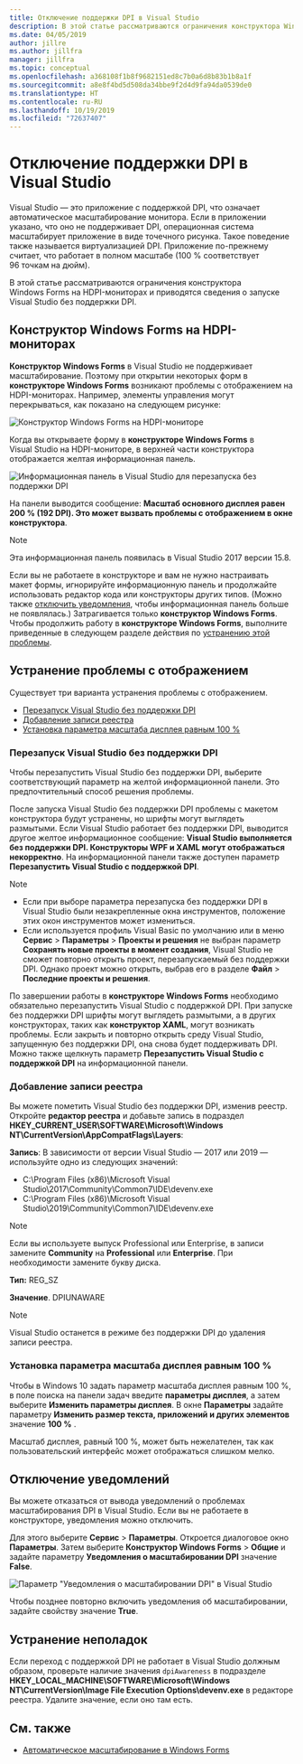 ```yaml
---
title: Отключение поддержки DPI в Visual Studio
description: В этой статье рассматриваются ограничения конструктора Windows Forms на HDPI-мониторах и приводятся сведения о запуске Visual Studio без поддержки DPI.
ms.date: 04/05/2019
author: jillre
ms.author: jillfra
manager: jillfra
ms.topic: conceptual
ms.openlocfilehash: a368108f1b8f9682151ed8c7b0a6d8b83b1b8a1f
ms.sourcegitcommit: a8e8f4bd5d508da34bbe9f2d4d9fa94da0539de0
ms.translationtype: HT
ms.contentlocale: ru-RU
ms.lasthandoff: 10/19/2019
ms.locfileid: "72637407"
---
```

# <a name="disable-dpi-awareness-in-visual-studio"></a>Отключение поддержки DPI в Visual Studio

Visual Studio — это приложение с поддержкой DPI, что означает автоматическое масштабирование монитора. Если в приложении указано, что оно не поддерживает DPI, операционная система масштабирует приложение в виде точечного рисунка. Такое поведение также называется виртуализацией DPI. Приложение по-прежнему считает, что работает в полном масштабе (100 % соответствует 96 точкам на дюйм).

В этой статье рассматриваются ограничения конструктора Windows Forms на HDPI-мониторах и приводятся сведения о запуске Visual Studio без поддержки DPI.

## <a name="windows-forms-designer-on-hdpi-monitors"></a>Конструктор Windows Forms на HDPI-мониторах

**Конструктор Windows Forms** в Visual Studio не поддерживает масштабирование. Поэтому при открытии некоторых форм в **конструкторе Windows Forms** возникают проблемы с отображением на HDPI-мониторах. Например, элементы управления могут перекрываться, как показано на следующем рисунке:

![Конструктор Windows Forms на HDPI-мониторе](./media/win-forms-designer-hdpi.png)

Когда вы открываете форму в **конструкторе Windows Forms** в Visual Studio на HDPI-мониторе, в верхней части конструктора отображается желтая информационная панель.

![Информационная панель в Visual Studio для перезапуска без поддержки DPI](./media/scaling-gold-bar.png)

На панели выводится сообщение: **Масштаб основного дисплея равен 200 % (192 DPI). Это может вызвать проблемы c отображением в окне конструктора**.

> [!NOTE]
> Эта информационная панель появилась в Visual Studio 2017 версии 15.8.

Если вы не работаете в конструкторе и вам не нужно настраивать макет формы, игнорируйте информационную панель и продолжайте использовать редактор кода или конструкторы других типов. (Можно также [отключить уведомления](#disable-notifications), чтобы информационная панель больше не появлялась.) Затрагивается только **конструктор Windows Forms**. Чтобы продолжить работу в **конструкторе Windows Forms**, выполните приведенные в следующем разделе действия по [устранению этой проблемы](#to-resolve-the-display-problem).

## <a name="to-resolve-the-display-problem"></a>Устранение проблемы с отображением

Существует три варианта устранения проблемы с отображением.

- [Перезапуск Visual Studio без поддержки DPI](#restart-visual-studio-as-a-dpi-unaware-process)
- [Добавление записи реестра](#add-a-registry-entry)
- [Установка параметра масштаба дисплея равным 100 %](#set-your-display-scaling-setting-to-100)

### <a name="restart-visual-studio-as-a-dpi-unaware-process"></a>Перезапуск Visual Studio без поддержки DPI

Чтобы перезапустить Visual Studio без поддержки DPI, выберите соответствующий параметр на желтой информационной панели. Это предпочтительный способ решения проблемы.

После запуска Visual Studio без поддержки DPI проблемы с макетом конструктора будут устранены, но шрифты могут выглядеть размытыми. Если Visual Studio работает без поддержки DPI, выводится другое желтое информационное сообщение: **Visual Studio выполняется без поддержки DPI. Конструкторы WPF и XAML могут отображаться некорректно**. На информационной панели также доступен параметр **Перезапустить Visual Studio с поддержкой DPI**.

> [!NOTE]
> - Если при выборе параметра перезапуска без поддержки DPI в Visual Studio были незакрепленные окна инструментов, положение этих окон инструментов может измениться.
> - Если используется профиль Visual Basic по умолчанию или в меню **Сервис** > **Параметры** > **Проекты и решения** не выбран параметр **Сохранять новые проекты в момент создания**, Visual Studio не сможет повторно открыть проект, перезапускаемый без поддержки DPI. Однако проект можно открыть, выбрав его в разделе **Файл** > **Последние проекты и решения**.

По завершении работы в **конструкторе Windows Forms** необходимо обязательно перезапустить Visual Studio с поддержкой DPI. При запуске без поддержки DPI шрифты могут выглядеть размытыми, а в других конструкторах, таких как **конструктор XAML**, могут возникать проблемы. Если закрыть и повторно открыть среду Visual Studio, запущенную без поддержки DPI, она снова будет поддерживать DPI. Можно также щелкнуть параметр **Перезапустить Visual Studio с поддержкой DPI** на информационной панели.

### <a name="add-a-registry-entry"></a>Добавление записи реестра

Вы можете пометить Visual Studio без поддержки DPI, изменив реестр. Откройте **редактор реестра** и добавьте запись в подраздел **HKEY_CURRENT_USER\SOFTWARE\Microsoft\Windows NT\CurrentVersion\AppCompatFlags\Layers**:

**Запись**: В зависимости от версии Visual Studio — 2017 или 2019 — используйте одно из следующих значений:

- C:\Program Files (x86)\Microsoft Visual Studio\2017\Community\Common7\IDE\devenv.exe
- C:\Program Files (x86)\Microsoft Visual Studio\2019\Community\Common7\IDE\devenv.exe

> [!NOTE]
> Если вы используете выпуск Professional или Enterprise, в записи замените **Community** на **Professional** или **Enterprise**. При необходимости замените букву диска.

**Тип:** REG_SZ

**Значение**. DPIUNAWARE

> [!NOTE]
> Visual Studio останется в режиме без поддержки DPI до удаления записи реестра.

### <a name="set-your-display-scaling-setting-to-100"></a>Установка параметра масштаба дисплея равным 100 %

Чтобы в Windows 10 задать параметр масштаба дисплея равным 100 %, в поле поиска на панели задач введите **параметры дисплея**, а затем выберите **Изменить параметры дисплея**. В окне **Параметры** задайте параметру **Изменить размер текста, приложений и других элементов** значение **100 %** .

Масштаб дисплея, равный 100 %, может быть нежелателен, так как пользовательский интерфейс может отображаться слишком мелко.

## <a name="disable-notifications"></a>Отключение уведомлений

Вы можете отказаться от вывода уведомлений о проблемах масштабирования DPI в Visual Studio. Если вы не работаете в конструкторе, уведомления можно отключить.

Для этого выберите **Сервис** > **Параметры**. Откроется диалоговое окно **Параметры**. Затем выберите **Конструктор Windows Forms** > **Общие** и задайте параметру **Уведомления о масштабировании DPI** значение **False**.

![Параметр "Уведомления о масштабировании DPI" в Visual Studio](./media/notifications-option.png)

Чтобы позднее повторно включить уведомления об масштабировании, задайте свойству значение **True**.

## <a name="troubleshoot"></a>Устранение неполадок

Если переход с поддержкой DPI не работает в Visual Studio должным образом, проверьте наличие значения `dpiAwareness` в подразделе **HKEY_LOCAL_MACHINE\SOFTWARE\Microsoft\Windows NT\CurrentVersion\Image File Execution Options\devenv.exe** в редакторе реестра. Удалите значение, если оно там есть.

## <a name="see-also"></a>См. также

- [Автоматическое масштабирование в Windows Forms](/dotnet/framework/winforms/automatic-scaling-in-windows-forms)
